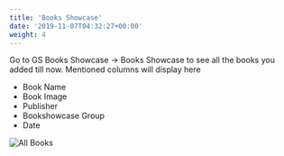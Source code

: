 ```yaml
---
title: 'Books Showcase'
date: '2019-11-07T04:32:27+00:00'
weight: 4
---
```


Go to GS Books Showcase -&gt; Books Showcase to see all the books you added till now. Mentioned columns will display here

- Book Name
- Book Image
- Publisher
- Bookshowcase Group
- Date

![All Books](http://bookshowcase.gsplugins.com/wp-content/uploads/2015/11/All_books.png)